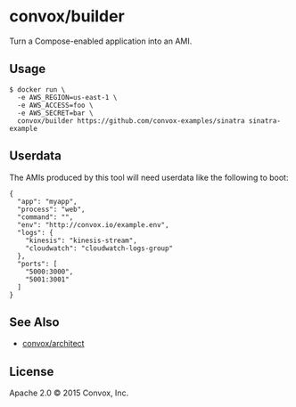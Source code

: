 # convox/builder

Turn a Compose-enabled application into an AMI.

## Usage

    $ docker run \
      -e AWS_REGION=us-east-1 \
      -e AWS_ACCESS=foo \
      -e AWS_SECRET=bar \
      convox/builder https://github.com/convox-examples/sinatra sinatra-example

## Userdata

The AMIs produced by this tool will need userdata like the following to boot:

    {
      "app": "myapp",
      "process": "web",
      "command": "",
      "env": "http://convox.io/example.env",
      "logs": {
        "kinesis": "kinesis-stream",
        "cloudwatch": "cloudwatch-logs-group"
      },
      "ports": [
        "5000:3000",
        "5001:3001"
      ]
    }

## See Also

* [convox/architect](https://github.com/convox/architect)

## License

Apache 2.0 &copy; 2015 Convox, Inc.
